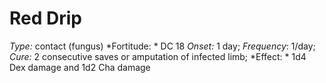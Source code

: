 ﻿---
name: Red Drip
type: contact (fungus)
fortitude: DC 18
onset: 1 day
frequency: 1/day
effect:
  "1d4 Dex damage and 1d2 Cha damage"
cure: 2 consecutive saves or amputation of infected limb
---

# Red Drip
 *Type:* contact (fungus)
*Fortitude: * DC 18 *Onset:* 1 day; *Frequency*: 1/day; *Cure:* 2 consecutive saves or amputation of infected limb;
*Effect: * 1d4 Dex damage and 1d2 Cha damage